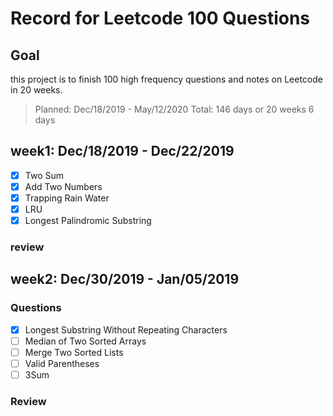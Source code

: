 # Record for Leetcode 100 Questions

## Goal

this project is to finish 100 high frequency questions and notes on Leetcode in 20 weeks. 
> Planned: Dec/18/2019 - May/12/2020
> Total: 146 days or 20 weeks 6 days

## week1: Dec/18/2019 - Dec/22/2019

- [X] Two Sum
- [X] Add Two Numbers
- [X] Trapping Rain Water  
- [X] LRU
- [X] Longest Palindromic Substring 

### review


## week2: Dec/30/2019 - Jan/05/2019

### Questions
- [x] Longest Substring Without Repeating Characters 
- [ ] Median of Two Sorted Arrays
- [ ] Merge Two Sorted Lists
- [ ] Valid Parentheses  
- [ ] 3Sum    

### Review

